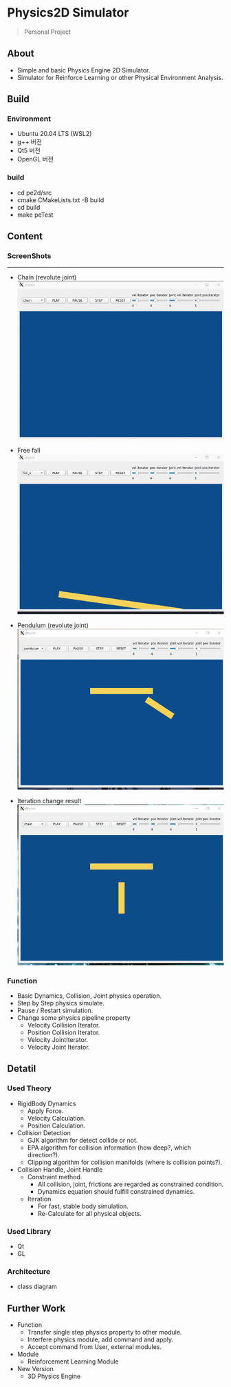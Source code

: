 # Physics2D Simulator

> Personal Project

## About


- Simple and basic Physics Engine 2D Simulator.
- Simulator for Reinforce Learning or other Physical Environment Analysis.

## Build


### Environment

- Ubuntu 20.04 LTS (WSL2)
- g++ 버전
- Qt5 버전
- OpenGL 버전

### build

- cd pe2d/src
- cmake CMakeLists.txt -B build
- cd build
- make peTest

## Content


### ScreenShots

---

* Chain (revolute joint)
![](/images/chain.gif)

* Free fall
![](/images/fall.gif)

* Pendulum (revolute joint)
![](/images/pendulum.gif)

* Iteration change result
![](/images/iteration.gif)

### Function

- Basic Dynamics, Collision, Joint physics operation.
- Step by Step physics simulate.
- Pause / Restart simulation.
- Change some physics pipeline property
    - Velocity Collision Iterator.
    - Position Collision Iterator.
    - Velocity JointIterator.
    - Velocity Joint Iterator.

## Detatil


### Used Theory

- RigidBody Dynamics
    - Apply Force.
    - Velocity Calculation.
    - Position Calculation.
- Collision Detection
    - GJK algorithm for detect collide or not.
    - EPA algorithm for collision information (how deep?, which direction?).
    - Clipping algorithm for collision manifolds (where is collision points?).
- Collision Handle, Joint  Handle
    - Constraint method.
        - All collision, joint, frictions are regarded as constrained condition.
        - Dynamics equation should fulfill constrained dynamics.
    - Iteration
        - For fast, stable body simulation.
        - Re-Calculate for all physical objects.

### Used Library

- Qt
- GL

### Architecture

- class diagram

## Further Work


- Function
    - Transfer single step physics property to other module.
    - Interfere physics module, add command and apply.
    - Accept command from User, external modules.
- Module
    - Reinforcement Learning Module
- New Version
    - 3D Physics Engine
